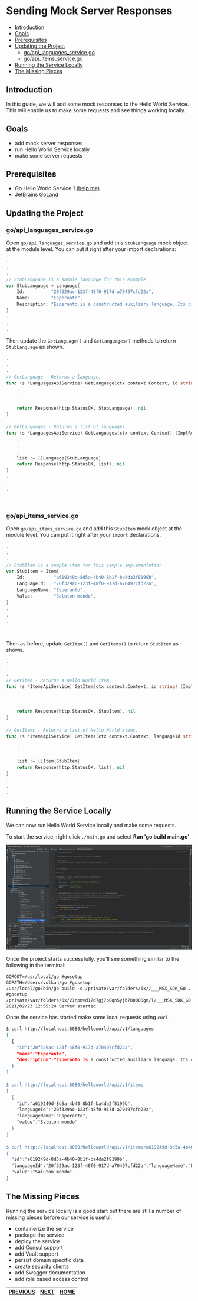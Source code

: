 # Sending Mock Server Responses
* [Introduction](#introduction)
* [Goals](#goals)
* [Prerequisites](#prerequisites)
* [Updating the Project](#updating-the-project)
  * [go/api_languages_service.go](#goapi_languages_servicego)
  * [go/api_items_service.go](#goapi_items_servicego)
* [Running the Service Locally](#running-the-service-locally)
* [The Missing Pieces](#the-missing-pieces)


## Introduction
In this guide, we will add some mock responses to the Hello World Service.
This will enable us to make some requests and see things working locally.


## Goals
* add mock server responses 
* run Hello World Service locally 
* make some server requests


## Prerequisites
* Go Hello World Service 1 [(help me)](https://github.com/CiscoDevNet/msx-examples/tree/main/go-hello-world-service-1)
* [JetBrains GoLand](https://www.jetbrains.com/go/)


## Updating the Project

### go/api_languages_service.go
Open `go/api_languages_service.go` and add this `StubLanguage` mock object at 
the module level. You can put it right after your import declarations:

```go
.
.
.
// StubLanguage is a sample language for this example
var StubLanguage = Language{
	Id:          "20f329ac-123f-48f0-917d-a70497cfd22a",
	Name:        "Esperanto",
	Description: "Esperanto is a constructed auxiliary language. Its creator was L. L. Zamenhof, a Polish eye doctor.",
}
.
.
.
```

Then update the `GetLanguage()` and `GetLanguages()` methods to return 
`StubLanguage` as shown.

```go
.
.
.
// GetLanguage - Returns a language.
func (s *LanguagesApiService) GetLanguage(ctx context.Context, id string) (ImplResponse, error) {
    .
    .
    .
	return Response(http.StatusOK, StubLanguage), nil
}

// GetLanguages - Returns a list of languages.
func (s *LanguagesApiService) GetLanguages(ctx context.Context) (ImplResponse, error) {
    .
    .
    .
	list := []Language{StubLanguage}
	return Response(http.StatusOK, list), nil
}
.
.
.
```

<br>

### go/api_items_service.go
Open `go/api_items_service.go` and add this `StubItem` mock object at the 
module level. You can put it right after your `import` declarations.

```go
.
.
.
// StubItem is a sample item for this simple implementation
var StubItem = Item{
	Id:           "a619249d-8d5a-4b40-8b1f-ba4da2f8199b",
	LanguageId:   "20f329ac-123f-48f0-917d-a70497cfd22a",
	LanguageName: "Esperanto",
	Value:        "Saluton mondo",
}
.
.
.
```

<br>

Then as before, update `GetItem()` and `GetItems()` to return `StubItem` as shown.

```go
.
.
.
// GetItem - Returns a Hello World item.
func (s *ItemsApiService) GetItem(ctx context.Context, id string) (ImplResponse, error) {
    .
    .
    .
	return Response(http.StatusOK, StubItem), nil
}

// GetItems - Returns a list of Hello World items.
func (s *ItemsApiService) GetItems(ctx context.Context, languageId string) (ImplResponse, error) {
    .
    .
    .
	list := []Item{StubItem}
	return Response(http.StatusOK, list), nil
}
.
.
.
```


## Running the Service Locally
We can now run Hello World Service locally and make some requests. 

To start the service, right click `./main.go` and select **Run 'go build main.go'**. 

![](images/running-locally-1.png)

Once the project starts successfully, you’ll see something similar to the 
following in the terminal:

```text
GOROOT=/usr/local/go #gosetup
GOPATH=/Users/volkan/go #gosetup
/usr/local/go/bin/go build -o /private/var/folders/6x//___MSX_SDK_GO . #gosetup
/private/var/folders/6x/21npmvd17d7gj7p0qn5yjb700000gn/T/___MSX_SDK_GO
2021/02/23 12:55:24 Server started
```

Once the service has started make some local requests using `curl`.

```bash
$ curl http://localhost:8080/helloworld/api/v1/languages
[
  {
    "id":"20f329ac-123f-48f0-917d-a70497cfd22a", 
    "name":"Esperanto",
    "description":"Esperanto is a constructed auxiliary language. Its creator was L. L. Zamenhof, a Polish eye doctor."
  }
]
 
$ curl http://localhost:8080/helloworld/api/v1/items
[
  {
    "id":"a619249d-8d5a-4b40-8b1f-ba4da2f8199b",
    "languageId":"20f329ac-123f-48f0-917d-a70497cfd22a",
    "languageName":"Esperanto",
    "value":"Saluton mondo"
  }
]

$ curl http://localhost:8080/helloworld/api/v1/items/a619249d-8d5a-4b40-8b1f-ba4da2f8199b
{
  "id":"a619249d-8d5a-4b40-8b1f-ba4da2f8199b",
  "languageId":"20f329ac-123f-48f0-917d-a70497cfd22a","languageName":"Esperanto",
  "value":"Saluton mondo"
}
```


## The Missing Pieces
Running the service locally is a good start but there are still a number of missing pieces before our service is useful:
* containerize the service
* package the service
* deploy the service
* add Consul support
* add Vault support
* persist domain specific data
* create security clients
* add Swagger documentation
* add role based access control


| [PREVIOUS](01-creating-a-hello-world-service-in-go.md) | [NEXT](03-building-the-component.md) | [HOME](../index.md#go-hello-world-service-example) |
|---|---|---|